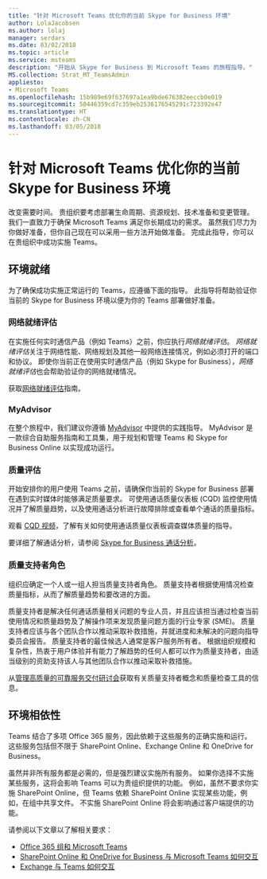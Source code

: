 ```yaml
---
title: "针对 Microsoft Teams 优化你的当前 Skype for Business 环境"
author: LolaJacobsen
ms.author: lolaj
manager: serdars
ms.date: 03/02/2018
ms.topic: article
ms.service: msteams
description: "开始从 Skype for Business 到 Microsoft Teams 的旅程指导。"
MS.collection: Strat_MT_TeamsAdmin
appliesto:
- Microsoft Teams
ms.openlocfilehash: 15b989e69f637697a1ea9bde676382eeccb0e019
ms.sourcegitcommit: 50446359cd7c359eb2536176545291c723392e47
ms.translationtype: HT
ms.contentlocale: zh-CN
ms.lasthandoff: 03/05/2018
---
```

<a name="optimize-your-current-skype-for-business-environment-for-microsoft-teams"></a>针对 Microsoft Teams 优化你的当前 Skype for Business 环境
==============================================================

改变需要时间。 贵组织要考虑部署生命周期、资源规划、技术准备和变更管理。 我们一直致力于确保 Microsoft Teams 满足你长期成功的需求。 虽然我们尽力为你做好准备，但你自己现在可以采用一些方法开始做准备。 完成此指导，你可以在贵组织中成功实施 Teams。

## <a name="environmental-readiness"></a>环境就绪


为了确保成功实施正常运行的 Teams，应遵循下面的指导。 此指导将帮助验证你当前的 Skype for Business 环境以便为你的 Teams 部署做好准备。   


### <a name="network-readiness-assessment"></a>网络就绪评估


在实施任何实时通信产品（例如 Teams）之前，你应执行*网络就绪评估*。 *网络就绪评估*关注于网络性能、网络规划及其他一般网络连接情况，例如必须打开的端口和协议。 即使你当前正在使用实时通信产品（例如 Skype for Business），*网络就绪评估*也会帮助验证你的网络就绪情况。

获取[网络就绪评估](https://go.microsoft.com/fwlink/?linkid=859069)指南。

### <a name="my-advisor"></a>MyAdvisor


在整个旅程中，我们建议你遵循 [MyAdvisor](http://aka.ms/myadvisor) 中提供的实践指导。 MyAdvisor 是一款综合自助服务指南和工具集，用于规划和管理 Teams 和 Skype for Business Online 以实现成功运行。


### <a name="quality-assessment"></a>质量评估


开始安排你的用户使用 Teams 之前，请确保你当前的 Skype for Business 部署在遇到实时媒体时能够满足质量要求。 可使用通话质量仪表板 (CQD) 监控使用情况并了解质量趋势，以及使用通话分析进行故障排除或查看单个通话的质量指标。

观看 [CQD 视频](https://www.skypeoperationsframework.com/Academy?SOFTrainings=Leverage%20the%20Investigate%20Media%20Quality%20using%20CQD%20Videos)，了解有关如何使用通话质量仪表板调查媒体质量的指导。

要详细了解通话分析，请参阅 [Skype for Business 通话分析](https://support.office.com/article/Set-up-Skype-for-Business-Call-Analytics-fbf7247a-84ae-46cc-9204-2c45b1c734cd)。

### <a name="quality-champion-role"></a>质量支持者角色


组织应确定一个人或一组人担当质量支持者角色。 质量支持者根据使用情况检查质量指标，从而了解质量趋势和要改进的方面。

质量支持者是解决任何通话质量相关问题的专业人员，并且应该担当通过检查当前使用情况和质量趋势及了解操作项来发现质量问题方面的行业专家 (SME)。 质量支持者应该与各个团队合作以推动采取补救措施，并就进度和未解决的问题向指导委员会报告。 质量支持者的最佳候选人通常是客户服务所有者。 根据组织规模和复杂性，热衷于用户体验并有能力了解趋势的任何人都可以作为质量支持者，由适当级别的资助支持该人与其他团队合作以推动采取补救措施。

从[管理高质量的可靠服务交付研讨会](https://go.microsoft.com/fwlink/?linkid=859071)获取有关质量支持者概念和质量检查工具的信息。

## <a name="environmental-dependencies"></a>环境相依性


Teams 结合了多项 Office 365 服务，因此依赖于这些服务的正确实施和运行。 这些服务包括但不限于 SharePoint Online、Exchange Online 和 OneDrive for Business。

虽然并非所有服务都是必需的，但是强烈建议实施所有服务。 如果你选择不实施某些服务，这将会影响 Teams 可以为贵组织提供的功能。 例如，虽然不要求你实施 SharePoint Online，但 Teams 依赖 SharePoint Online 实现某些功能，例如，在组中共享文件。 不实施 SharePoint Online 将会影响通过客户端提供的功能。

请参阅以下文章以了解相关要求：
- [Office 365 组和 Microsoft Teams ](Office-365-groups.md)
- [SharePoint Online 和 OneDrive for Business 与 Microsoft Teams 如何交互](SharePoint-OneDrive-interact.md) 
- [Exchange 与 Teams 如何交互 ](Exchange-Teams-interact.md)



